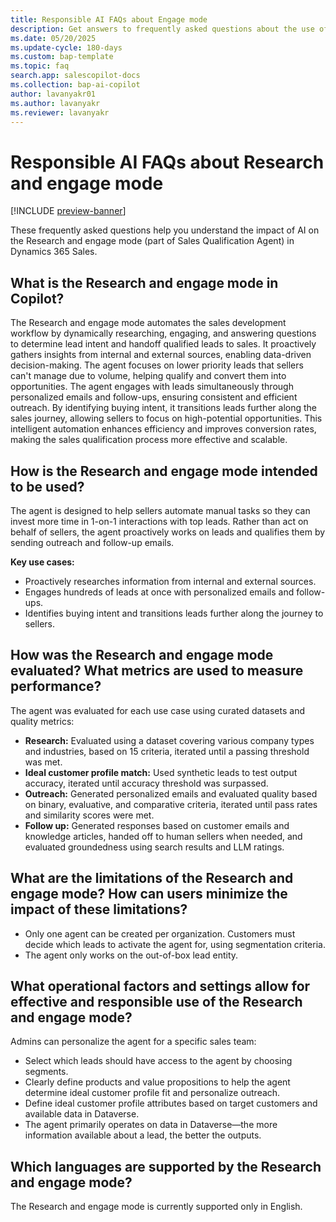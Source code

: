 ```yaml
---
title: Responsible AI FAQs about Engage mode
description: Get answers to frequently asked questions about the use of AI in the Research and engage mode (part of Sales Qualification Agent) in Dynamics 365 Sales.
ms.date: 05/20/2025
ms.update-cycle: 180-days
ms.custom: bap-template
ms.topic: faq
search.app: salescopilot-docs
ms.collection: bap-ai-copilot
author: lavanyakr01
ms.author: lavanyakr
ms.reviewer: lavanyakr
---
```


# Responsible AI FAQs about Research and engage mode

[!INCLUDE [preview-banner](~/../shared-content/shared/preview-includes/preview-banner.md)]

These frequently asked questions help you understand the impact of AI on the Research and engage mode (part of Sales Qualification Agent) in Dynamics 365 Sales.

## What is the Research and engage mode in Copilot?

The Research and engage mode automates the sales development workflow by dynamically researching, engaging, and answering questions to determine lead intent and handoff qualified leads to sales. It proactively gathers insights from internal and external sources, enabling data-driven decision-making. The agent focuses on lower priority leads that sellers can't manage due to volume, helping qualify and convert them into opportunities. The agent engages with leads simultaneously through personalized emails and follow-ups, ensuring consistent and efficient outreach. By identifying buying intent, it transitions leads further along the sales journey, allowing sellers to focus on high-potential opportunities. This intelligent automation enhances efficiency and improves conversion rates, making the sales qualification process more effective and scalable.

## How is the Research and engage mode intended to be used?

The agent is designed to help sellers automate manual tasks so they can invest more time in 1-on-1 interactions with top leads. Rather than act on behalf of sellers, the agent proactively works on leads and qualifies them by sending outreach and follow-up emails.

**Key use cases:**

- Proactively researches information from internal and external sources.
- Engages hundreds of leads at once with personalized emails and follow-ups.
- Identifies buying intent and transitions leads further along the journey to sellers.

## How was the Research and engage mode evaluated? What metrics are used to measure performance?

The agent was evaluated for each use case using curated datasets and quality metrics:

- **Research:** Evaluated using a dataset covering various company types and industries, based on 15 criteria, iterated until a passing threshold was met.
- **Ideal customer profile match:** Used synthetic leads to test output accuracy, iterated until accuracy threshold was surpassed.
- **Outreach:** Generated personalized emails and evaluated quality based on binary, evaluative, and comparative criteria, iterated until pass rates and similarity scores were met.
- **Follow up:** Generated responses based on customer emails and knowledge articles, handed off to human sellers when needed, and evaluated groundedness using search results and LLM ratings.

## What are the limitations of the Research and engage mode? How can users minimize the impact of these limitations?

- Only one agent can be created per organization. Customers must decide which leads to activate the agent for, using segmentation criteria.
- The agent only works on the out-of-box lead entity.

## What operational factors and settings allow for effective and responsible use of the Research and engage mode?

Admins can personalize the agent for a specific sales team:

- Select which leads should have access to the agent by choosing segments.
- Clearly define products and value propositions to help the agent determine ideal customer profile fit and personalize outreach.
- Define ideal customer profile attributes based on target customers and available data in Dataverse.
- The agent primarily operates on data in Dataverse&mdash;the more information available about a lead, the better the outputs.

## Which languages are supported by the Research and engage mode?

The Research and engage mode is currently supported only in English.
